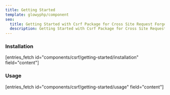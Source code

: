 ```yaml
---
title: Getting Started
template: glowyphp/component
seo:
  title: Getting Started with Csrf Package for Cross Site Request Forgery protection
  description: Getting Started with Csrf Package for Cross Site Request Forgery protection by comparing provided token with session token to ensure request validity.
---
```


### Installation

[entries_fetch id="components/csrf/getting-started/installation" field="content"]

### Usage

[entries_fetch id="components/csrf/getting-started/usage" field="content"]
